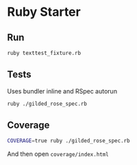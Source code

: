 # Ruby Starter

## Run

```sh
ruby texttest_fixture.rb
```

## Tests

Uses bundler inline and RSpec autorun

```sh
ruby ./gilded_rose_spec.rb
```

## Coverage

```sh
COVERAGE=true ruby ./gilded_rose_spec.rb
```

And then open `coverage/index.html`
